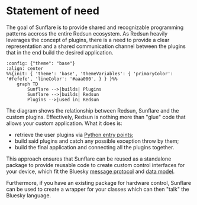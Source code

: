 # Statement of need

The goal of Sunflare is to provide shared and recognizable programming patterns accross the entire Redsun ecosystem.
As Redsun heavily leverages the concept of plugins, there is a need to provide a clear representation and a shared communication channel between the plugins that in the end build the desired application.

```mermaid
:config: {"theme": "base"}
:align: center
%%{init: { 'theme': 'base', 'themeVariables': { 'primaryColor': '#fefefe', 'lineColor': '#aaa000', } } }%%
    graph TD
        Sunflare -->|builds| Plugins
        Sunflare -->|builds| Redsun
        Plugins -->|used in| Redsun
```

The diagram shows the relationship between Redsun, Sunflare and the custom plugins. Effectively, Redsun is nothing more than "glue" code that allows your custom application. What it does is:

- retrieve the user plugins via [Python entry points];
- build said plugins and catch any possible exception throw by them;
- build the final application and connecting all the plugins together.

This approach ensures that Sunflare can be reused as a standalone package to provide reusable code to create custom control interfaces for your device, which fit the Bluesky [message protocol] and [data model].

Furthermore, if you have an existing package for hardware control, Sunflare can be used to create a wrapper for your classes which can then "talk" the Bluesky language.

[python entry points]: https://packaging.python.org/en/latest/specifications/entry-points/
[message protocol]: https://blueskyproject.io/bluesky/main/msg.html
[data model]: https://blueskyproject.io/event-model/main/explanations/data-model.html
